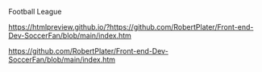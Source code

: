 Football League
<br>

https://htmlpreview.github.io/?https://github.com/RobertPlater/Front-end-Dev-SoccerFan/blob/main/index.htm

https://github.com/RobertPlater/Front-end-Dev-SoccerFan/blob/main/index.htm
